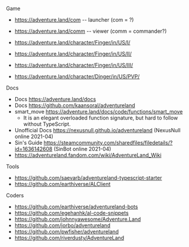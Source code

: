 Game

- https://adventure.land/com -- launcher (com = ?)
- https://adventure.land/comm -- viewer (comm = commander?)

- https://adventure.land/character/Finger/in/US/I/
- https://adventure.land/character/Finger/in/US/II/
- https://adventure.land/character/Finger/in/US/III/
- https://adventure.land/character/Dinger/in/US/PVP/

Docs

- Docs https://adventure.land/docs
- Docs https://github.com/kaansoral/adventureland
- smart_move https://adventure.land/docs/code/functions/smart_move
  - It is an elegant overloaded function signature, but hard to follow without TypeScript.
- Unofficial Docs https://nexusnull.github.io/adventureland (NexusNull online 2021-04)
- Sin's Guide https://steamcommunity.com/sharedfiles/filedetails/?id=1636142608 (SinBot online 2021-04)
- https://adventureland.fandom.com/wiki/AdventureLand_Wiki

Tools

- https://github.com/saevarb/adventureland-typescript-starter
- https://github.com/earthiverse/ALClient

Coders

- https://github.com/earthiverse/adventureland-bots
- https://github.com/egehanhk/al-code-snippets
- https://github.com/johnnyawesome/Adventure.Land
- https://github.com/jorbo/adventureland
- https://github.com/pwfisher/adventureland
- https://github.com/riverdusty/AdventureLand
